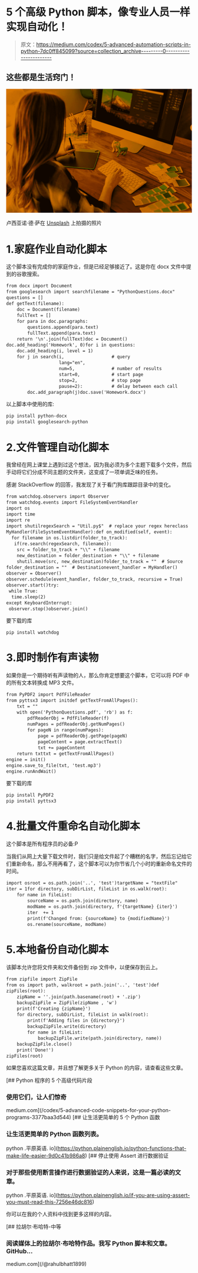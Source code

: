 # 5 个高级 Python 脚本，像专业人员一样实现自动化！

> 原文：<https://medium.com/codex/5-advanced-automation-scripts-in-python-7dc0ff845099?source=collection_archive---------0----------------------->

## 这些都是生活窍门！

![](img/982da00d3c7117b488dd3a6795b06962.png)

卢西亚诺·德·萨在 [Unsplash](https://unsplash.com?utm_source=medium&utm_medium=referral) 上拍摄的照片

# 1.家庭作业自动化脚本

这个脚本没有完成你的家庭作业，但是已经足够接近了。这是你在 docx 文件中提到的谷歌搜索。

```
from docx import Document
from googlesearch import searchfilename = "PythonQuestions.docx"
questions = []
def getText(filename):
    doc = Document(filename)
    fullText = []
    for para in doc.paragraphs:
        questions.append(para.text)
        fullText.append(para.text)
    return '\n'.join(fullText)doc = Document()
doc.add_heading('Homework', 0)for i in questions:
    doc.add_heading(i, level = 1)
    for j in search(i,                  # query
                    lang="en",          
                    num=5,              # number of results
                    start=0,            # start page
                    stop=2,             # stop page
                    pause=2):           # delay between each call
        doc.add_paragraph(j)doc.save('Homework.docx')
```

以上脚本中使用的库:

```
pip install python-docx
pip install googlesearch-python
```

# 2.文件管理自动化脚本

我曾经在网上课堂上遇到过这个想法，因为我必须为多个主题下载多个文件，然后手动将它们分成不同主题的文件夹，这变成了一项单调乏味的任务。

感谢 StackOverflow 的回答，我发现了关于看门狗库跟踪目录中的变化。

```
from watchdog.observers import Observer
from watchdog.events import FileSystemEventHandler
import os
import time
import re
import shutilregexSearch = "Util.py$"  # replace your regex hereclass MyHandler(FileSystemEventHandler):def on_modified(self, event):
  for filename in os.listdir(folder_to_track):
   if(re.search(regexSearch, filename)):        
    src = folder_to_track + "\\" + filename
    new_destination = folder_destination + "\\" + filename
    shutil.move(src, new_destination)folder_to_track = ""  # Source
folder_destination = ""  # Destinationevent_handler = MyHandler()
observer = Observer()
observer.schedule(event_handler, folder_to_track, recursive = True)
observer.start()try:
 while True:
  time.sleep(2)
except KeyboardInterrupt:
 observer.stop()observer.join()
```

要下载的库

```
pip install watchdog
```

# 3.即时制作有声读物

如果你是一个期待听有声读物的人，那么你肯定想要这个脚本，它可以将 PDF 中的所有文本转换成 MP3 文件。

```
from PyPDF2 import PdfFileReader
from pyttsx3 import initdef getTextFromAllPages():
    txt = ""
    with open('PythonQuestions.pdf', 'rb') as f:
        pdfReaderObj = PdfFileReader(f)
        numPages = pdfReaderObj.getNumPages()
        for pageN in range(numPages):
            page = pdfReaderObj.getPage(pageN)
            pageContent = page.extractText()
            txt += pageContent
    return txttxt = getTextFromAllPages()
engine = init()
engine.save_to_file(txt, 'test.mp3')
engine.runAndWait()
```

要下载的库

```
pip install PyPDF2
pip install pyttsx3
```

# 4.批量文件重命名自动化脚本

这个脚本是所有程序员的必备:P

当我们从网上大量下载文件时，我们只是给文件起了个糟糕的名字，然后忘记给它们重新命名，那么不用再看了，这个脚本可以为你节省几个小时的重新命名文件的时间。

```
import osroot = os.path.join('..', 'test')targetName = "textFile"
iter = 1for directory, subDirList, fileList in os.walk(root):
    for name in fileList:
        sourceName = os.path.join(directory, name)
        modName = os.path.join(directory, f'{targetName} {iter}')
        iter  += 1
        print(f'Changed from: {sourceName} to {modifiedName}')
        os.rename(sourceName, modName)
```

# 5.本地备份自动化脚本

该脚本允许您将文件夹和文件备份到 zip 文件中，以便保存到云上。

```
from zipfile import ZipFile
from os import path, walkroot = path.join('..', 'test')def zipFiles(root):
    zipName = ''.join(path.basename(root) + '.zip')
    backupZipFile = ZipFile(zipName , 'w')
    print(f'Creating {zipName}')
    for directory, subDirList, fileList in walk(root):
        print(f'Adding files in {directory}')
        backupZipFile.write(directory)
        for name in fileList:
            backupZipFile.write(path.join(directory, name))   
    backupZipFile.close()
    print('Done!')
zipFiles(root)
```

如果您喜欢这篇文章，并且想了解更多关于 Python 的内容，请查看这些文章。

[](/codex/5-advanced-code-snippets-for-your-python-programs-3377baa3d544) [## Python 程序的 5 个高级代码片段

### 使用它们，让人们惊奇

medium.com](/codex/5-advanced-code-snippets-for-your-python-programs-3377baa3d544) [](https://python.plainenglish.io/python-functions-that-make-life-easier-9d0c41b986a8) [## 让生活更简单的 5 个 Python 函数

### 让生活更简单的 Python 函数列表。

python .平原英语. io](https://python.plainenglish.io/python-functions-that-make-life-easier-9d0c41b986a8) [](https://python.plainenglish.io/if-you-are-using-assert-you-must-read-this-7256e46dc816) [## 停止使用 Assert 进行数据验证

### 对于那些使用断言操作进行数据验证的人来说，这是一篇必读的文章。

python .平原英语. io](https://python.plainenglish.io/if-you-are-using-assert-you-must-read-this-7256e46dc816) 

你可以在我的个人资料中找到更多这样的内容。

[](/@rahulbhatt1899) [## 拉胡尔·布哈特-中等

### 阅读媒体上的拉胡尔·布哈特作品。我写 Python 脚本和文章。GitHub…

medium.com](/@rahulbhatt1899)